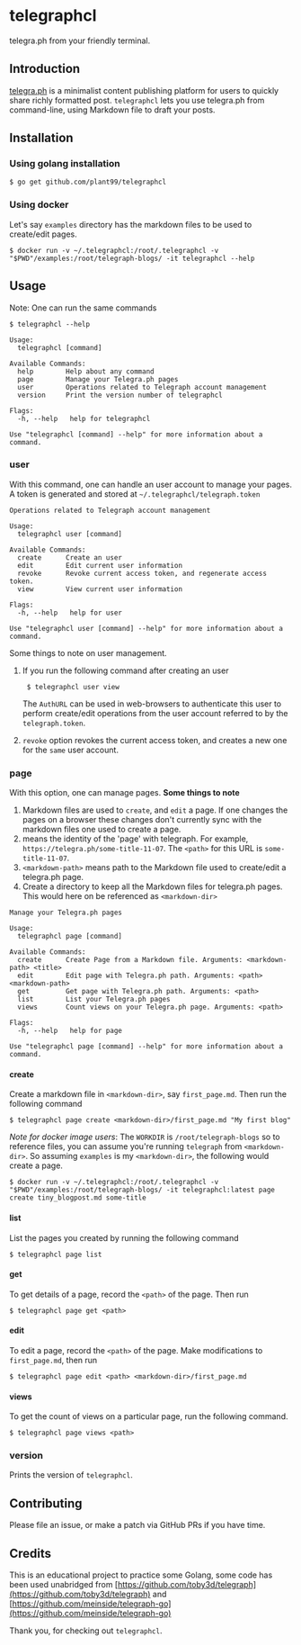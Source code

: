 # telegraphcl
telegra.ph from your friendly terminal.

## Introduction

[telegra.ph](https://telegra.ph) is a minimalist content publishing platform for users to quickly share richly formatted post. `telegraphcl` lets you use
telegra.ph from command-line, using Markdown file to draft your posts.

## Installation

### Using golang installation

    $ go get github.com/plant99/telegraphcl

### Using docker

Let's say `examples` directory has the markdown files to be used to create/edit pages.

    $ docker run -v ~/.telegraphcl:/root/.telegraphcl -v "$PWD"/examples:/root/telegraph-blogs/ -it telegraphcl --help

## Usage

Note: One can run the same commands

    $ telegraphcl --help

```
Usage:
  telegraphcl [command]

Available Commands:
  help        Help about any command
  page        Manage your Telegra.ph pages
  user        Operations related to Telegraph account management
  version     Print the version number of telegraphcl

Flags:
  -h, --help   help for telegraphcl

Use "telegraphcl [command] --help" for more information about a command.
```

### user

With this command, one can handle an user account to manage your pages. A token is generated and stored at `~/.telegraphcl/telegraph.token`

```
Operations related to Telegraph account management

Usage:
  telegraphcl user [command]

Available Commands:
  create      Create an user
  edit        Edit current user information
  revoke      Revoke current access token, and regenerate access token.
  view        View current user information

Flags:
  -h, --help   help for user

Use "telegraphcl user [command] --help" for more information about a command.
```

Some things to note on user management.

1. If you run the following command after creating an user

        $ telegraphcl user view
   The `AuthURL` can be used in web-browsers to authenticate this user to perform create/edit operations from the user account referred to by the `telegraph.token`. 

2. `revoke` option revokes the current access token, and creates a new one for the `same` user account.

### page

With this option, one can manage pages. **Some things to note**

1. Markdown files are used to `create`, and `edit` a page. If one changes the pages on a browser these changes don't currently sync with the markdown files one used to create a page.
2. <path> means the identity of the 'page' with telegraph. For example, `https://telegra.ph/some-title-11-07`. The `<path>` for this URL is `some-title-11-07`.
3. `<markdown-path>` means path to the Markdown file used to create/edit a telegra.ph page.
4. Create a directory to keep all the Markdown files for telegra.ph pages. This would here on be referenced as `<markdown-dir>`

```
Manage your Telegra.ph pages

Usage:
  telegraphcl page [command]

Available Commands:
  create      Create Page from a Markdown file. Arguments: <markdown-path> <title>
  edit        Edit page with Telegra.ph path. Arguments: <path> <markdown-path>
  get         Get page with Telegra.ph path. Arguments: <path>
  list        List your Telegra.ph pages
  views       Count views on your Telegra.ph page. Arguments: <path>

Flags:
  -h, --help   help for page

Use "telegraphcl page [command] --help" for more information about a command.
```

#### create

Create a markdown file in `<markdown-dir>`, say `first_page.md`. Then run the following command

    $ telegraphcl page create <markdown-dir>/first_page.md "My first blog"

*Note for docker image users*: The `WORKDIR` is `/root/telegraph-blogs` so to reference files, you can assume you're running `telegraph` from `<markdown-dir>`.
So assuming `examples` is my `<markdown-dir>`, the following would create a page.

    $ docker run -v ~/.telegraphcl:/root/.telegraphcl -v "$PWD"/examples:/root/telegraph-blogs/ -it telegraphcl:latest page create tiny_blogpost.md some-title


#### list

List the pages you created by running the following command

    $ telegraphcl page list

#### get

To get details of a page, record the `<path>` of the page. Then run
    
    $ telegraphcl page get <path>

#### edit

To edit a page, record the `<path>` of the page. Make modifications to `first_page.md`, then run

    $ telegraphcl page edit <path> <markdown-dir>/first_page.md

#### views

To get the count of views on a particular page, run the following command.

    $ telegraphcl page views <path>

### version

Prints the version of `telegraphcl`.

## Contributing

Please file an issue, or make a patch via GitHub PRs if you have time.

## Credits

This is an educational project to practice some Golang, some code has been used unabridged from [https://github.com/toby3d/telegraph](https://github.com/toby3d/telegraph) and  
[https://github.com/meinside/telegraph-go](https://github.com/meinside/telegraph-go)

Thank you, for checking out `telegraphcl`.
